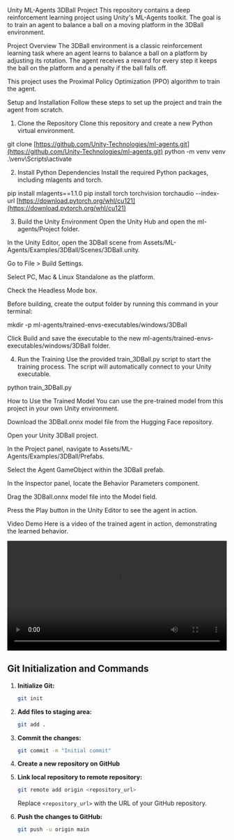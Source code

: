 Unity ML-Agents 3DBall Project
This repository contains a deep reinforcement learning project using Unity's ML-Agents toolkit. The goal is to train an agent to balance a ball on a moving platform in the 3DBall environment.

Project Overview
The 3DBall environment is a classic reinforcement learning task where an agent learns to balance a ball on a platform by adjusting its rotation. The agent receives a reward for every step it keeps the ball on the platform and a penalty if the ball falls off.

This project uses the Proximal Policy Optimization (PPO) algorithm to train the agent.

Setup and Installation
Follow these steps to set up the project and train the agent from scratch.

1. Clone the Repository
   Clone this repository and create a new Python virtual environment.

git clone [https://github.com/Unity-Technologies/ml-agents.git](https://github.com/Unity-Technologies/ml-agents.git)
python -m venv venv
.\venv\Scripts\activate

2. Install Python Dependencies
   Install the required Python packages, including mlagents and torch.

pip install mlagents==1.1.0
pip install torch torchvision torchaudio --index-url [https://download.pytorch.org/whl/cu121](https://download.pytorch.org/whl/cu121)

3. Build the Unity Environment
   Open the Unity Hub and open the ml-agents/Project folder.

In the Unity Editor, open the 3DBall scene from Assets/ML-Agents/Examples/3DBall/Scenes/3DBall.unity.

Go to File > Build Settings.

Select PC, Mac & Linux Standalone as the platform.

Check the Headless Mode box.

Before building, create the output folder by running this command in your terminal:

mkdir -p ml-agents/trained-envs-executables/windows/3DBall

Click Build and save the executable to the new ml-agents/trained-envs-executables/windows/3DBall folder.

4. Run the Training
   Use the provided train_3DBall.py script to start the training process. The script will automatically connect to your Unity executable.

python train_3DBall.py

How to Use the Trained Model
You can use the pre-trained model from this project in your own Unity environment.

Download the 3DBall.onnx model file from the Hugging Face repository.

Open your Unity 3DBall project.

In the Project panel, navigate to Assets/ML-Agents/Examples/3DBall/Prefabs.

Select the Agent GameObject within the 3DBall prefab.

In the Inspector panel, locate the Behavior Parameters component.

Drag the 3DBall.onnx model file into the Model field.

Press the Play button in the Unity Editor to see the agent in action.

Video Demo
Here is a video of the trained agent in action, demonstrating the learned behavior.

<video controls width="100%">
<source src="3DBall_Demo.mp4" type="video/mp4">
Your browser does not support the video tag.
</video>

## Git Initialization and Commands

1.  **Initialize Git:**

    ```bash
    git init
    ```

2.  **Add files to staging area:**

    ```bash
    git add .
    ```

3.  **Commit the changes:**

    ```bash
    git commit -m "Initial commit"
    ```

4.  **Create a new repository on GitHub**

5.  **Link local repository to remote repository:**

    ```bash
    git remote add origin <repository_url>
    ```

    Replace `<repository_url>` with the URL of your GitHub repository.

6.  **Push the changes to GitHub:**

    ```bash
    git push -u origin main
    ```
